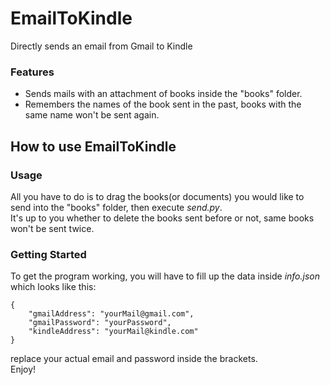 # EmailToKindle
Directly sends an email from Gmail to Kindle 

### Features

* Sends mails with an attachment of books inside the "books" folder.
* Remembers the names of the book sent in the past, books with the same name won't be sent again. 

## How to use EmailToKindle

### Usage

All you have to do is to drag the books(or documents) you would like to send into the "books" folder, then execute *send.py*.\
It's up to you whether to delete the books sent before or not, same books won't be sent twice.

### Getting Started

To get the program working, you will have to fill up the data inside *info.json* which looks like this:
``` 
{
    "gmailAddress": "yourMail@gmail.com",
    "gmailPassword": "yourPassword",
    "kindleAddress": "yourMail@kindle.com"
}
```
replace your actual email and password inside the brackets.\
Enjoy!









